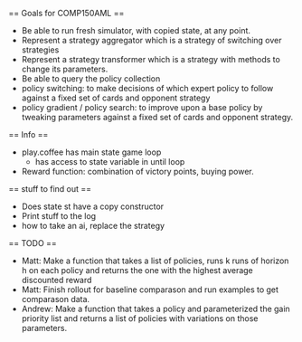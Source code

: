 == Goals for COMP150AML ==
- Be able to run fresh simulator, with copied state, at any point.
- Represent a strategy aggregator which is a strategy of switching over strategies
- Represent a strategy transformer which is a strategy with methods to change its parameters.
- Be able to query the policy collection
- policy switching: to make decisions of which expert policy to follow against a fixed set of cards and opponent strategy
- policy gradient / policy search: to improve upon a base policy by tweaking parameters against a fixed set of cards and opponent strategy.

== Info ==
- play.coffee has main state game loop
    - has access to state variable in until loop
- Reward function: combination of victory points, buying power.

== stuff to find out ==
- Does state st have a copy constructor
- Print stuff to the log
- how to take an ai, replace the strategy

== TODO ==
- Matt: Make a function that takes a list of policies, runs k runs of horizon h on each policy and returns the one with the highest average discounted reward
- Matt: Finish rollout for baseline comparason and run examples to get comparason data.
- Andrew: Make a function that takes a policy and parameterized the gain priority list and returns a list of policies with variations on those parameters.
